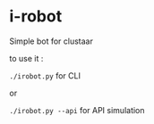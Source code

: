 # i-robot
Simple bot for clustaar

to use it :

`./irobot.py` for CLI

or 

`./irobot.py --api` for API simulation
